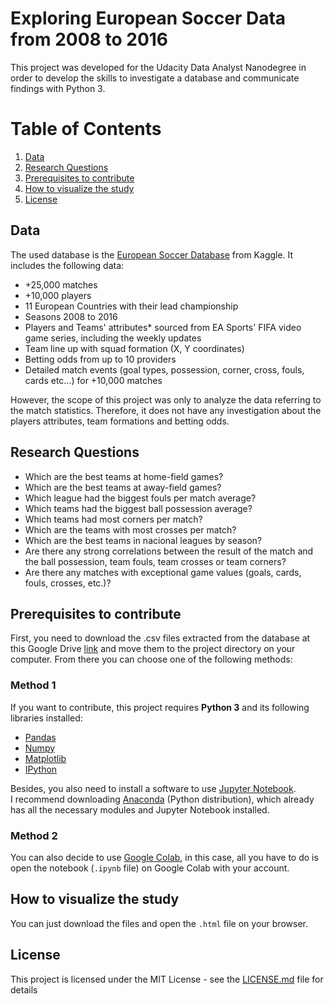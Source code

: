 # Exploring European Soccer Data from 2008 to 2016

This project was developed for the Udacity Data Analyst Nanodegree in order to develop the skills to investigate a database and communicate findings with Python 3.

# Table of Contents
1. [Data](#data)
2. [Research Questions](#questions)
3. [Prerequisites to contribute](#requisites)
4. [How to visualize the study](#visualize)
5. [License](#license)


<a name="data"></a>
## Data

The used database is the [European Soccer Database](https://www.kaggle.com/hugomathien/soccer/data) from Kaggle.
It includes the following data:
* +25,000 matches
* +10,000 players
* 11 European Countries with their lead championship
* Seasons 2008 to 2016
* Players and Teams' attributes* sourced from EA Sports' FIFA video game series, including the weekly updates
* Team line up with squad formation (X, Y coordinates)
* Betting odds from up to 10 providers
* Detailed match events (goal types, possession, corner, cross, fouls, cards etc...) for +10,000 matches

However, the scope of this project was only to analyze the data referring to the match statistics. Therefore, it does not have any investigation about the players attributes, team formations and betting odds.

<a name="questions"></a>
## Research Questions
* Which are the best teams at home-field games?
* Which are the best teams at away-field games?
* Which league had the biggest fouls per match average?
* Which teams had the biggest ball possession average?
* Which teams had most corners per match?
* Which are the teams with most crosses per match?
* Which are the best teams in nacional leagues by season?
* Are there any strong correlations between the result of the match and the ball possession, team fouls, team crosses or team corners?
* Are there any matches with exceptional game values (goals, cards, fouls, crosses, etc.)?

<a name="requisites"></a>
## Prerequisites to contribute
First, you need to download the .csv files extracted from the database at this Google Drive [link](https://drive.google.com/drive/folders/1mzhIeTG8M9hvxIgt4KdJI4TJXI9ac8JQ) and move them to the project directory on your computer. From there you can choose one of the following methods:

### Method 1
If you want to contribute, this project requires **Python 3** and its following libraries installed:

* [Pandas](https://pandas.pydata.org/)
* [Numpy](https://numpy.org/)
* [Matplotlib](https://matplotlib.org/)
* [IPython](https://ipython.org/install.html)

Besides, you also need to install a software to use [Jupyter Notebook](https://jupyter.org/).  
I recommend downloading [Anaconda](https://www.anaconda.com/) (Python distribution), which already has all the necessary modules and Jupyter Notebook installed.

### Method 2
You can also decide to use [Google Colab](https://colab.research.google.com/), in this case, all you have to do is open the notebook (`.ipynb` file) on Google Colab with your account.

<a name="visualize"></a>
## How to visualize the study
You can just download the files and open the `.html` file on your browser.

<a name="license"></a>
## License
This project is licensed under the MIT License - see the [LICENSE.md](LICENSE.md) file for details



